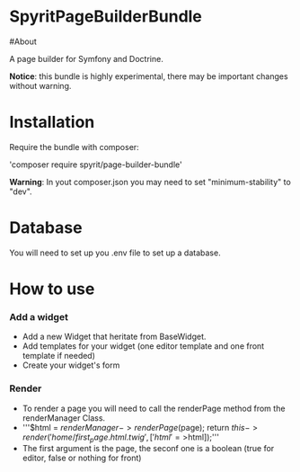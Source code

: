 SpyritPageBuilderBundle
=======================

#About 

A page builder for Symfony and Doctrine.

**Notice**: this bundle is highly experimental, there may be important changes without warning.

# Installation

Require the bundle with composer:

'composer require spyrit/page-builder-bundle'

**Warning**: In yout composer.json you may need to set "minimum-stability" to "dev".

# Database

You will need to set up you .env file to set up a database.

# How to use

### Add a widget

* Add a new Widget that heritate from BaseWidget.
* Add templates for your widget (one editor template and one front template if needed)
* Create your widget's form


### Render
	
* To render a page you will need to call the renderPage method from the renderManager Class.
* '''$html = $renderManager->renderPage($page);
return $this->render('home/first_page.html.twig', ['html'=>$html]);'''
* The first argument is the page, the seconf one is a boolean (true for editor, false or nothing for front)




